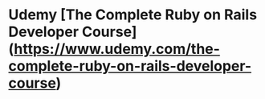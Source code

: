 # Udemy [The Complete Ruby on Rails Developer Course] (https://www.udemy.com/the-complete-ruby-on-rails-developer-course)

